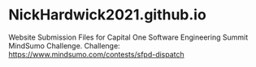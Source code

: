 # NickHardwick2021.github.io

Website Submission Files for Capital One Software Engineering Summit MindSumo Challenge.
Challenge: https://www.mindsumo.com/contests/sfpd-dispatch

